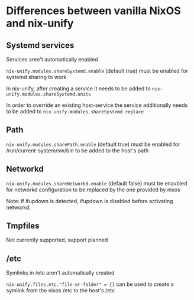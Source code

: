 # Differences between vanilla NixOS and nix-unify

## Systemd services

Services aren't automatically enabled

`nix-unify.modules.shareSystemd.enable` (default true) must be enabled for systemd sharing to work

In nix-unify, after creating a service it needs to be added to `nix-unify.modules.shareSystemd.units`

In order to override an existing host-service the service additionally needs to be added to `nix-unify.modules.shareSystemd.replace`

## Path

`nix-unify.modules.sharePath.enable` (default true) must be enabled for /run/current-system/sw/bin to be added to the host's path

## Networkd

`nix-unify.modules.shareNetworkd.enable` (default false) must be enavbled for networkd configuration to be replaced by the one provided by nixos

Note: If ifupdown is detected, ifupdown is disabled before activating networkd.

## Tmpfiles

Not currently supported, support planned

## /etc

Symlinks in /etc aren't automatically created

`nix-unify.files.etc."file-or-folder" = {}` can be used to create a symlink from the nixos /etc to the host's /etc
